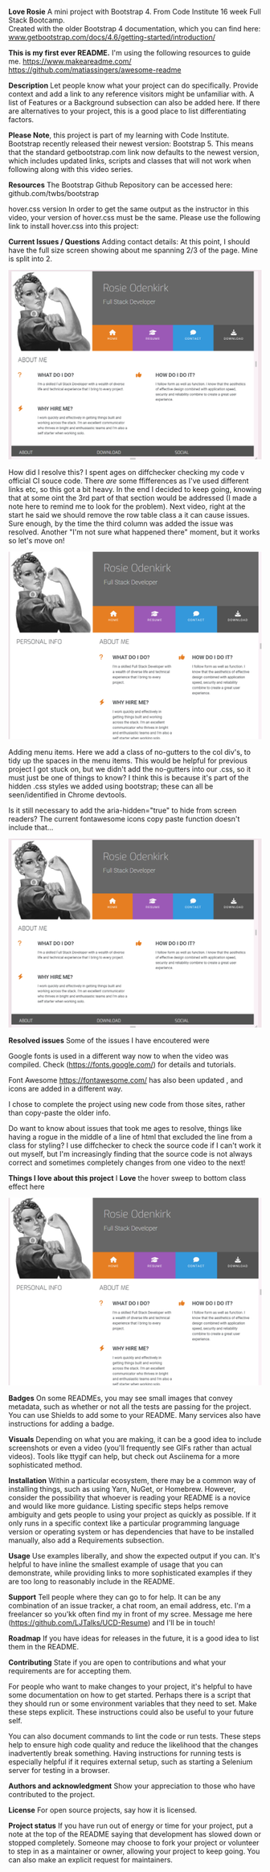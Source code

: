 
**Love Rosie**
A mini project with Bootstrap 4. From Code Institute 16 week Full Stack Bootcamp.  
Created with the older Bootstrap 4 documentation, which you can find here: www.getbootstrap.com/docs/4.6/getting-started/introduction/

**This is my first ever README.**
I'm using the following resources to guide me. 
https://www.makeareadme.com/
https://github.com/matiassingers/awesome-readme

**Description**
Let people know what your project can do specifically. Provide context and add a link to any reference visitors might be unfamiliar with. A list of Features or a Background subsection can also be added here. If there are alternatives to your project, this is a good place to list differentiating factors.

**Please Note**, this project is part of my learning with Code Institute. 
Bootstrap recently released their newest version: Bootstrap 5. This means that the standard getbootstrap.com link now defaults to the newest version, which includes updated links, scripts and classes that will not work when following along with this video series.

**Resources**
The Bootstrap Github Repository can be accessed here: github.com/twbs/bootstrap

hover.css version
In order to get the same output as the instructor in this video, your version of hover.css must be the same. Please use the following link to install hover.css into this project:
<link rel="stylesheet" href="https://cdnjs.cloudflare.com/ajax/libs/hover.css/2.1.1/css/hover-min.css" type="text/css" />

**Current Issues / Questions**
Adding contact details: At this point, I should have the full size screen showing about me spanning 2/3 of the page. Mine is split into 2. 

![alt text](image.png)

How did I resolve this? I spent ages on diffchecker checking my code v official CI souce code. There *are* some ffifferences as I've used different links etc, so this got a bit heavy. In the end I decided to keep going, knowing that at some oint the 3rd part of that section would be addressed (I made a note here to remind me to look for the problem). Next video, right at the start he said we should remove the row table class a it can cause issues. Sure enough, by the time the third column was added the issue was resolved. Another "I'm not sure what happened there" moment, but it works so let's move on!  

![alt text](image-1.png)

Adding menu items. Here we add a class of no-gutters to the col div's, to tidy up the spaces in the menu items. This would be helpful for previous project I got stuck on, but we didn't add the no-gutters into our .css, so it must just be one of things to know?
I think this is because it's part of the hidden .css styles we added using bootstrap; these can all be seen/identified in Chrome devtools. 

Is it still necessary to add the aria-hidden="true" to hide from screen readers? The current fontawesome icons copy paste function doesn't include that... 

![alt text](image.png)

**Resolved issues**
Some of the issues I have encoutered were

Google fonts is used in a different way now to when the video was compiled. Check (https://fonts.google.com/) for details and tutorials. 

Font Awesome https://fontawesome.com/ has also been updated , and icons are added in a different way.

I chose to complete the project using new code from those sites, rather than copy-paste the older info. 

Do want to know about issues that took me ages to resolve, things like having a rogue </a> in the middle of a line of html that excluded the line from a class for styling? I use diffchecker to check the source code if I can't work it out myself, but I'm increasingly finding that the source code is not always correct and sometimes completely changes from one video to the next!   

**Things I love about this project**
I **Love** the hover sweep to bottom class effect here

![alt text](image-1.png)

**Badges**
On some READMEs, you may see small images that convey metadata, such as whether or not all the tests are passing for the project. You can use Shields to add some to your README. Many services also have instructions for adding a badge.

**Visuals**
Depending on what you are making, it can be a good idea to include screenshots or even a video (you'll frequently see GIFs rather than actual videos). Tools like ttygif can help, but check out Asciinema for a more sophisticated method.

**Installation**
Within a particular ecosystem, there may be a common way of installing things, such as using Yarn, NuGet, or Homebrew. However, consider the possibility that whoever is reading your README is a novice and would like more guidance. Listing specific steps helps remove ambiguity and gets people to using your project as quickly as possible. If it only runs in a specific context like a particular programming language version or operating system or has dependencies that have to be installed manually, also add a Requirements subsection.

**Usage**
Use examples liberally, and show the expected output if you can. It's helpful to have inline the smallest example of usage that you can demonstrate, while providing links to more sophisticated examples if they are too long to reasonably include in the README.

**Support**
Tell people where they can go to for help. It can be any combination of an issue tracker, a chat room, an email address, etc.
I'm a freelancer so you'kk often find my in front of my scree. Message me here (https://github.com/LJTalks/UCD-Resume) and I'll be in touch!

**Roadmap**
If you have ideas for releases in the future, it is a good idea to list them in the README.

**Contributing**
State if you are open to contributions and what your requirements are for accepting them.

For people who want to make changes to your project, it's helpful to have some documentation on how to get started. Perhaps there is a script that they should run or some environment variables that they need to set. Make these steps explicit. These instructions could also be useful to your future self.

You can also document commands to lint the code or run tests. These steps help to ensure high code quality and reduce the likelihood that the changes inadvertently break something. Having instructions for running tests is especially helpful if it requires external setup, such as starting a Selenium server for testing in a browser.

**Authors and acknowledgment**
Show your appreciation to those who have contributed to the project.

**License**
For open source projects, say how it is licensed.

**Project status**
If you have run out of energy or time for your project, put a note at the top of the README saying that development has slowed down or stopped completely. Someone may choose to fork your project or volunteer to step in as a maintainer or owner, allowing your project to keep going. You can also make an explicit request for maintainers.